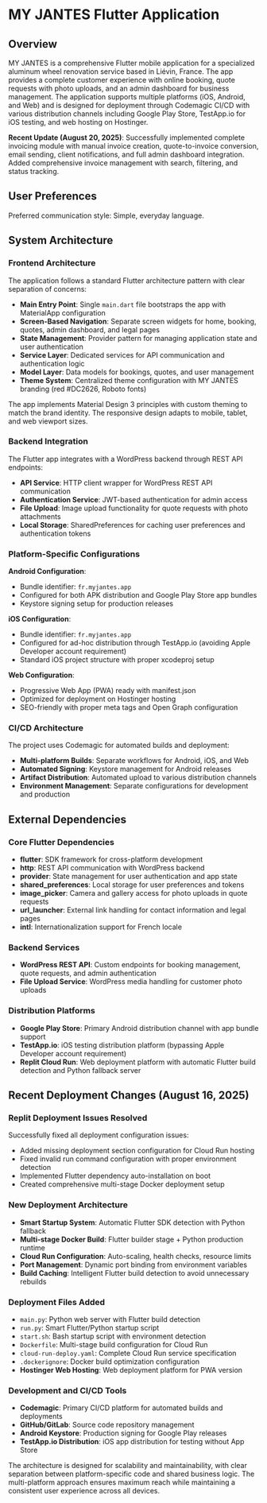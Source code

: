 # MY JANTES Flutter Application

## Overview

MY JANTES is a comprehensive Flutter mobile application for a specialized aluminum wheel renovation service based in Liévin, France. The app provides a complete customer experience with online booking, quote requests with photo uploads, and an admin dashboard for business management. The application supports multiple platforms (iOS, Android, and Web) and is designed for deployment through Codemagic CI/CD with various distribution channels including Google Play Store, TestApp.io for iOS testing, and web hosting on Hostinger.

**Recent Update (August 20, 2025)**: Successfully implemented complete invoicing module with manual invoice creation, quote-to-invoice conversion, email sending, client notifications, and full admin dashboard integration. Added comprehensive invoice management with search, filtering, and status tracking.

## User Preferences

Preferred communication style: Simple, everyday language.

## System Architecture

### Frontend Architecture
The application follows a standard Flutter architecture pattern with clear separation of concerns:

- **Main Entry Point**: Single `main.dart` file bootstraps the app with MaterialApp configuration
- **Screen-Based Navigation**: Separate screen widgets for home, booking, quotes, admin dashboard, and legal pages
- **State Management**: Provider pattern for managing application state and user authentication
- **Service Layer**: Dedicated services for API communication and authentication logic
- **Model Layer**: Data models for bookings, quotes, and user management
- **Theme System**: Centralized theme configuration with MY JANTES branding (red #DC2626, Roboto fonts)

The app implements Material Design 3 principles with custom theming to match the brand identity. The responsive design adapts to mobile, tablet, and web viewport sizes.

### Backend Integration
The Flutter app integrates with a WordPress backend through REST API endpoints:

- **API Service**: HTTP client wrapper for WordPress REST API communication
- **Authentication Service**: JWT-based authentication for admin access
- **File Upload**: Image upload functionality for quote requests with photo attachments
- **Local Storage**: SharedPreferences for caching user preferences and authentication tokens

### Platform-Specific Configurations

**Android Configuration**:
- Bundle identifier: `fr.myjantes.app`
- Configured for both APK distribution and Google Play Store app bundles
- Keystore signing setup for production releases

**iOS Configuration**: 
- Bundle identifier: `fr.myjantes.app`
- Configured for ad-hoc distribution through TestApp.io (avoiding Apple Developer account requirement)
- Standard iOS project structure with proper xcodeproj setup

**Web Configuration**:
- Progressive Web App (PWA) ready with manifest.json
- Optimized for deployment on Hostinger hosting
- SEO-friendly with proper meta tags and Open Graph configuration

### CI/CD Architecture
The project uses Codemagic for automated builds and deployment:

- **Multi-platform Builds**: Separate workflows for Android, iOS, and Web
- **Automated Signing**: Keystore management for Android releases
- **Artifact Distribution**: Automated upload to various distribution channels
- **Environment Management**: Separate configurations for development and production

## External Dependencies

### Core Flutter Dependencies
- **flutter**: SDK framework for cross-platform development
- **http**: REST API communication with WordPress backend
- **provider**: State management for user authentication and app state
- **shared_preferences**: Local storage for user preferences and tokens
- **image_picker**: Camera and gallery access for photo uploads in quote requests
- **url_launcher**: External link handling for contact information and legal pages
- **intl**: Internationalization support for French locale

### Backend Services
- **WordPress REST API**: Custom endpoints for booking management, quote requests, and admin authentication
- **File Upload Service**: WordPress media handling for customer photo uploads

### Distribution Platforms
- **Google Play Store**: Primary Android distribution channel with app bundle support
- **TestApp.io**: iOS testing distribution platform (bypassing Apple Developer account requirement)
- **Replit Cloud Run**: Web deployment platform with automatic Flutter build detection and Python fallback server

## Recent Deployment Changes (August 16, 2025)

### Replit Deployment Issues Resolved
Successfully fixed all deployment configuration issues:
- Added missing deployment section configuration for Cloud Run hosting
- Fixed invalid run command configuration with proper environment detection
- Implemented Flutter dependency auto-installation on boot
- Created comprehensive multi-stage Docker deployment setup

### New Deployment Architecture
- **Smart Startup System**: Automatic Flutter SDK detection with Python fallback
- **Multi-stage Docker Build**: Flutter builder stage + Python production runtime
- **Cloud Run Configuration**: Auto-scaling, health checks, resource limits
- **Port Management**: Dynamic port binding from environment variables
- **Build Caching**: Intelligent Flutter build detection to avoid unnecessary rebuilds

### Deployment Files Added
- `main.py`: Python web server with Flutter build detection
- `run.py`: Smart Flutter/Python startup script  
- `start.sh`: Bash startup script with environment detection
- `Dockerfile`: Multi-stage build configuration for Cloud Run
- `cloud-run-deploy.yaml`: Complete Cloud Run service specification
- `.dockerignore`: Docker build optimization configuration
- **Hostinger Web Hosting**: Web deployment platform for PWA version

### Development and CI/CD Tools
- **Codemagic**: Primary CI/CD platform for automated builds and deployments
- **GitHub/GitLab**: Source code repository management
- **Android Keystore**: Production signing for Google Play releases
- **TestApp.io Distribution**: iOS app distribution for testing without App Store

The architecture is designed for scalability and maintainability, with clear separation between platform-specific code and shared business logic. The multi-platform approach ensures maximum reach while maintaining a consistent user experience across all devices.